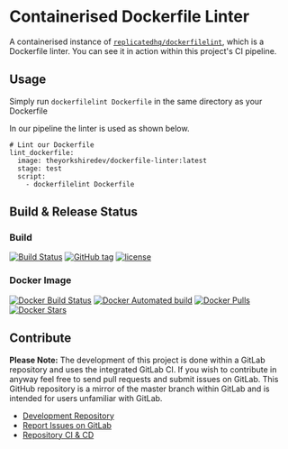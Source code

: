 # Containerised Dockerfile Linter

A containerised instance of [`replicatedhq/dockerfilelint`](https://github.com/replicatedhq/dockerfilelint), which is a Dockerfile linter. You can see it in action within this project's CI pipeline.

## Usage

Simply run `dockerfilelint Dockerfile` in the same directory as your Dockerfile

In our pipeline the linter is used as shown below.

```
# Lint our Dockerfile
lint_dockerfile:
  image: theyorkshiredev/dockerfile-linter:latest
  stage: test
  script:
    - dockerfilelint Dockerfile
```

## Build & Release Status

### Build

[![Build Status](https://gitlab.com/TheYorkshireDev/dockerfile-linter/badges/master/build.svg)](https://gitlab.com/TheYorkshireDev/dockerfile-linter/pipelines) [![GitHub tag](https://img.shields.io/github/tag/theyorkshiredev/dockerfile-linter.svg)](https://github.com/theyorkshiredev/dockerfile-linter/releases) [![license](https://img.shields.io/github/license/theyorkshiredev/dockerfile-linter.svg)](https://github.com/theyorkshiredev/dockerfile-linter/blob/master/LICENCE)

### Docker Image

[![Docker Build Status](https://img.shields.io/docker/build/theyorkshiredev/dockerfile-linter.svg)](https://hub.docker.com/r/theyorkshiredev/dockerfile-linter/) [![Docker Automated build](https://img.shields.io/docker/automated/theyorkshiredev/dockerfile-linter.svg)](https://hub.docker.com/r/theyorkshiredev/dockerfile-linter/) [![Docker Pulls](https://img.shields.io/docker/pulls/theyorkshiredev/dockerfile-linter.svg)](https://hub.docker.com/r/theyorkshiredev/dockerfile-linter/) [![Docker Stars](https://img.shields.io/docker/stars/theyorkshiredev/dockerfile-linter.svg)](https://hub.docker.com/r/theyorkshiredev/dockerfile-linter/)

## Contribute

**Please Note:** The development of this project is done within a GitLab repository and uses the integrated GitLab CI. If you wish to contribute in anyway feel free to send pull requests and submit issues on GitLab. This GitHub repository is a mirror of the master branch within GitLab and is intended for users unfamiliar with GitLab.

* [Development Repository](https://gitlab.com/TheYorkshireDev/dockerfile-linter)
* [Report Issues on GitLab](https://gitlab.com/TheYorkshireDev/dockerfile-linter/issues)
* [Repository CI & CD](https://gitlab.com/TheYorkshireDev/dockerfile-linter/pipelines)

